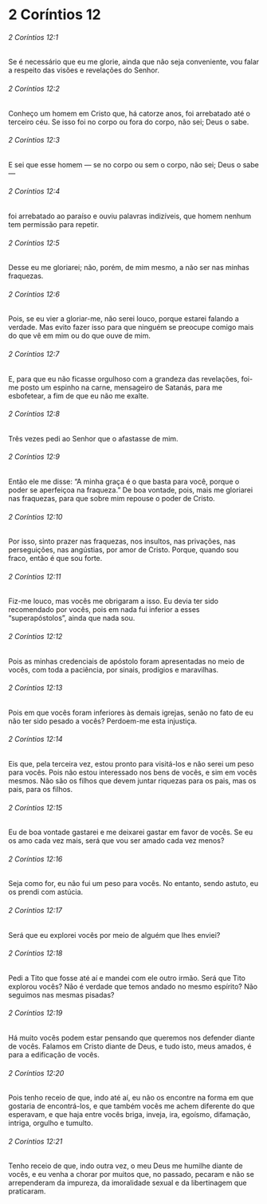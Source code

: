 # 2 Coríntios 12

###### 2 Coríntios 12:1

Se é necessário que eu me glorie, ainda que não seja conveniente, vou falar a respeito das visões e revelações do Senhor.

###### 2 Coríntios 12:2

Conheço um homem em Cristo que, há catorze anos, foi arrebatado até o terceiro céu. Se isso foi no corpo ou fora do corpo, não sei; Deus o sabe.

###### 2 Coríntios 12:3

E sei que esse homem — se no corpo ou sem o corpo, não sei; Deus o sabe —

###### 2 Coríntios 12:4

foi arrebatado ao paraíso e ouviu palavras indizíveis, que homem nenhum tem permissão para repetir.

###### 2 Coríntios 12:5

Desse eu me gloriarei; não, porém, de mim mesmo, a não ser nas minhas fraquezas.

###### 2 Coríntios 12:6

Pois, se eu vier a gloriar-me, não serei louco, porque estarei falando a verdade. Mas evito fazer isso para que ninguém se preocupe comigo mais do que vê em mim ou do que ouve de mim.

###### 2 Coríntios 12:7

E, para que eu não ficasse orgulhoso com a grandeza das revelações, foi-me posto um espinho na carne, mensageiro de Satanás, para me esbofetear, a fim de que eu não me exalte.

###### 2 Coríntios 12:8

Três vezes pedi ao Senhor que o afastasse de mim.

###### 2 Coríntios 12:9

Então ele me disse: “A minha graça é o que basta para você, porque o poder se aperfeiçoa na fraqueza.” De boa vontade, pois, mais me gloriarei nas fraquezas, para que sobre mim repouse o poder de Cristo.

###### 2 Coríntios 12:10

Por isso, sinto prazer nas fraquezas, nos insultos, nas privações, nas perseguições, nas angústias, por amor de Cristo. Porque, quando sou fraco, então é que sou forte.

###### 2 Coríntios 12:11

Fiz-me louco, mas vocês me obrigaram a isso. Eu devia ter sido recomendado por vocês, pois em nada fui inferior a esses “superapóstolos”, ainda que nada sou.

###### 2 Coríntios 12:12

Pois as minhas credenciais de apóstolo foram apresentadas no meio de vocês, com toda a paciência, por sinais, prodígios e maravilhas.

###### 2 Coríntios 12:13

Pois em que vocês foram inferiores às demais igrejas, senão no fato de eu não ter sido pesado a vocês? Perdoem-me esta injustiça.

###### 2 Coríntios 12:14

Eis que, pela terceira vez, estou pronto para visitá-los e não serei um peso para vocês. Pois não estou interessado nos bens de vocês, e sim em vocês mesmos. Não são os filhos que devem juntar riquezas para os pais, mas os pais, para os filhos.

###### 2 Coríntios 12:15

Eu de boa vontade gastarei e me deixarei gastar em favor de vocês. Se eu os amo cada vez mais, será que vou ser amado cada vez menos?

###### 2 Coríntios 12:16

Seja como for, eu não fui um peso para vocês. No entanto, sendo astuto, eu os prendi com astúcia.

###### 2 Coríntios 12:17

Será que eu explorei vocês por meio de alguém que lhes enviei?

###### 2 Coríntios 12:18

Pedi a Tito que fosse até aí e mandei com ele outro irmão. Será que Tito explorou vocês? Não é verdade que temos andado no mesmo espírito? Não seguimos nas mesmas pisadas?

###### 2 Coríntios 12:19

Há muito vocês podem estar pensando que queremos nos defender diante de vocês. Falamos em Cristo diante de Deus, e tudo isto, meus amados, é para a edificação de vocês.

###### 2 Coríntios 12:20

Pois tenho receio de que, indo até aí, eu não os encontre na forma em que gostaria de encontrá-los, e que também vocês me achem diferente do que esperavam, e que haja entre vocês briga, inveja, ira, egoísmo, difamação, intriga, orgulho e tumulto.

###### 2 Coríntios 12:21

Tenho receio de que, indo outra vez, o meu Deus me humilhe diante de vocês, e eu venha a chorar por muitos que, no passado, pecaram e não se arrependeram da impureza, da imoralidade sexual e da libertinagem que praticaram.

